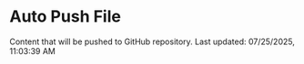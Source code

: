 # Auto Push File

Content that will be pushed to GitHub repository.
Last updated: 07/25/2025, 11:03:39 AM